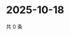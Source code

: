 # 2025-10-18

共 0 条

<!-- BEGIN ZHIHUQUESTIONS -->
<!-- 最后更新时间 Sat Oct 18 2025 07:09:57 GMT+0800 (China Standard Time) -->

<!-- END ZHIHUQUESTIONS -->
